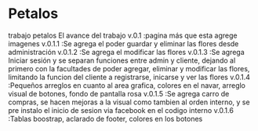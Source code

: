 # Petalos
trabajo petalos
El avance del trabajo 
v.0.1 :pagina más que esta agrege imagenes
v.0.1.1 :Se agrega el poder guardar y eliminar las flores desde administración
v.0.1.2 :Se agrega el modificar las flores
v.0.1.3 :Se agrega Iniciar sesión y se separan funciones entre admin y cliente, dejando al primero con la facultades de 
poder agregar, eliminar y modificar las flores, limitando la funcion del cliente a registrarse, inicarse y ver las flores
v.0.1.4 :Pequeños arreglos en cuanto al area grafica, colores en el navar, arreglo visual de botones, fondo de pantalla rosa
v.0.1.5 :Se agrega carro de compras, se hacen mejoras a la visual como tambien al orden interno, y se pre instalo el inicio de sesion 
via facebook en el codigo interno
v.0.1.6 :Tablas boostrap, aclarado de footer, colores en los botones

